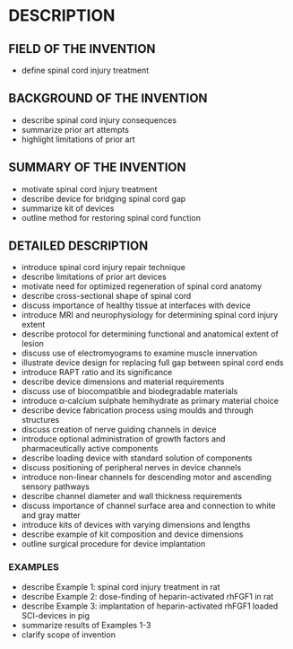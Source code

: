 # DESCRIPTION

## FIELD OF THE INVENTION

- define spinal cord injury treatment

## BACKGROUND OF THE INVENTION

- describe spinal cord injury consequences
- summarize prior art attempts
- highlight limitations of prior art

## SUMMARY OF THE INVENTION

- motivate spinal cord injury treatment
- describe device for bridging spinal cord gap
- summarize kit of devices
- outline method for restoring spinal cord function

## DETAILED DESCRIPTION

- introduce spinal cord injury repair technique
- describe limitations of prior art devices
- motivate need for optimized regeneration of spinal cord anatomy
- describe cross-sectional shape of spinal cord
- discuss importance of healthy tissue at interfaces with device
- introduce MRI and neurophysiology for determining spinal cord injury extent
- describe protocol for determining functional and anatomical extent of lesion
- discuss use of electromyograms to examine muscle innervation
- illustrate device design for replacing full gap between spinal cord ends
- introduce RAPT ratio and its significance
- describe device dimensions and material requirements
- discuss use of biocompatible and biodegradable materials
- introduce α-calcium sulphate hemihydrate as primary material choice
- describe device fabrication process using moulds and through structures
- discuss creation of nerve guiding channels in device
- introduce optional administration of growth factors and pharmaceutically active components
- describe loading device with standard solution of components
- discuss positioning of peripheral nerves in device channels
- introduce non-linear channels for descending motor and ascending sensory pathways
- describe channel diameter and wall thickness requirements
- discuss importance of channel surface area and connection to white and gray matter
- introduce kits of devices with varying dimensions and lengths
- describe example of kit composition and device dimensions
- outline surgical procedure for device implantation

### EXAMPLES

- describe Example 1: spinal cord injury treatment in rat
- describe Example 2: dose-finding of heparin-activated rhFGF1 in rat
- describe Example 3: implantation of heparin-activated rhFGF1 loaded SCI-devices in pig
- summarize results of Examples 1-3
- clarify scope of invention

